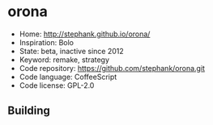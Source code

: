 # orona

- Home: http://stephank.github.io/orona/
- Inspiration: Bolo
- State: beta, inactive since 2012
- Keyword: remake, strategy
- Code repository: https://github.com/stephank/orona.git
- Code language: CoffeeScript
- Code license: GPL-2.0

## Building
